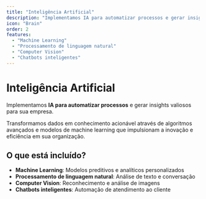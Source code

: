 ```yaml
---
title: "Inteligência Artificial"
description: "Implementamos IA para automatizar processos e gerar insights valiosos para sua empresa."
icon: "Brain"
order: 2
features:
  - "Machine Learning"
  - "Processamento de linguagem natural"
  - "Computer Vision"
  - "Chatbots inteligentes"
---
```


# Inteligência Artificial

Implementamos **IA para automatizar processos** e gerar insights valiosos para sua empresa.

Transformamos dados em conhecimento acionável através de algoritmos avançados e modelos de machine learning que impulsionam a inovação e eficiência em sua organização.

## O que está incluído?

- **Machine Learning**: Modelos preditivos e analíticos personalizados
- **Processamento de linguagem natural**: Análise de texto e conversação
- **Computer Vision**: Reconhecimento e análise de imagens
- **Chatbots inteligentes**: Automação de atendimento ao cliente